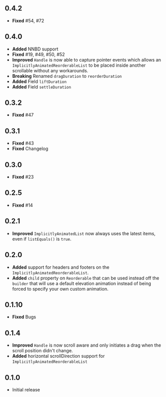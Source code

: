 ## 0.4.2
* **Fixed** #54, #72

## 0.4.0
* **Added** NNBD support
* **Fixed** #19, #49, #50, #52
* **Improved** `Handle` is now able to capture pointer events which allows an `ImplicitlyAnimatedReorderableList` to be placed inside another scrollable without any workarounds.
* **Breaking** Renamed `dragDuration` to `reorderDuration`
* **Added** Field `liftDuration`
* **Added** Field `settleDuration`

## 0.3.2

* **Fixed** #47

## 0.3.1

* **Fixed** #43
* **Fixed** Changelog

## 0.3.0

* **Fixed** #23

## 0.2.5

* **Fixed** #14

## 0.2.1

* **Improved** `ImplicitlyAnimatedList` now always uses the latest items, even if `listEquals()` is `true`.

## 0.2.0

* **Added** support for headers and footers on the `ImplicitlyAnimatedReorderableList`.
* **Added** `child` property on `Reorderable` that can be used instead off the `builder` that will use a default elevation animation instead of being forced to specify your own custom animation.

## 0.1.10

* **Fixed** Bugs

## 0.1.4

* **Improved** `Handle` is now scroll aware and only initiates a drag when the scroll position didn't change.
* **Added** horizontal scrollDirection support for `ImplicitlyAnimatedReorderableList`

## 0.1.0

* Initial release
